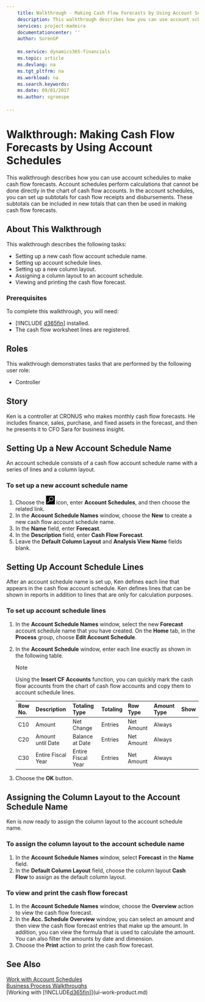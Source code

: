 ```yaml
---
    title: Walkthrough - Making Cash Flow Forecasts by Using Account Schedules | Microsoft Docs
    description: This walkthrough describes how you can use account schedules to make cash flow forecasts. Account schedules perform calculations that cannot be done directly in the chart of cash flow accounts. In the account schedules, you can set up subtotals for cash flow receipts and disbursements. These subtotals can be included in new totals that can then be used in making cash flow forecasts.
    services: project-madeira
    documentationcenter: ''
    author: SorenGP

    ms.service: dynamics365-financials
    ms.topic: article
    ms.devlang: na
    ms.tgt_pltfrm: na
    ms.workload: na
    ms.search.keywords:
    ms.date: 09/01/2017
    ms.author: sgroespe

---
```

# Walkthrough: Making Cash Flow Forecasts by Using Account Schedules
This walkthrough describes how you can use account schedules to make cash flow forecasts. Account schedules perform calculations that cannot be done directly in the chart of cash flow accounts. In the account schedules, you can set up subtotals for cash flow receipts and disbursements. These subtotals can be included in new totals that can then be used in making cash flow forecasts.  

## About This Walkthrough  
This walkthrough describes the following tasks:  

- Setting up a new cash flow account schedule name.  
- Setting up account schedule lines.  
- Setting up a new column layout.  
- Assigning a column layout to an account schedule.  
- Viewing and printing the cash flow forecast.  

### Prerequisites  
To complete this walkthrough, you will need:  

- [!INCLUDE [d365fin](includes/d365fin_md.md)] installed.  
- The cash flow worksheet lines are registered.  

## Roles  
This walkthrough demonstrates tasks that are performed by the following user role:  

- Controller  

## Story  
Ken is a controller at CRONUS who makes monthly cash flow forecasts. He includes finance, sales, purchase, and fixed assets in the forecast, and then he presents it to CFO Sara for business insight.  

## Setting Up a New Account Schedule Name  
An account schedule consists of a cash flow account schedule name with a series of lines and a column layout.  

### To set up a new account schedule name  

1.  Choose the ![Search for Page or Report](media/ui-search/search_small.png "Search for Page or Report icon") icon, enter **Account Schedules**, and then choose the related link.  
2.  In the **Account Schedule Names** window, choose the **New** to create a new cash flow account schedule name.  
3.  In the **Name** field, enter **Forecast**.  
4.  In the **Description** field, enter **Cash Flow Forecast**.  
5.  Leave the **Default Column Layout** and **Analysis View Name** fields blank.  

## Setting Up Account Schedule Lines  
After an account schedule name is set up, Ken defines each line that appears in the cash flow account schedule. Ken defines lines that can be shown in reports in addition to lines that are only for calculation purposes.  

### To set up account schedule lines  

1. In the **Account Schedule Names** window, select the new **Forecast** account schedule name that you have created. On the **Home** tab, in the **Process** group, choose **Edit Account Schedule**.  
2. In the **Account Schedule** window, enter each line exactly as shown in the following table.  

   > [!NOTE]  
   >  Using the **Insert CF Accounts** function, you can quickly mark the cash flow accounts from the chart of cash flow accounts and copy them to account schedule lines.  

   | Row No. |    Description     |   Totaling Type    | Totaling |  Row Type  | Amount Type | Show |
   |---------|--------------------|--------------------|----------|------------|-------------|------|
   |   C10   |       Amount       |     Net Change     | Entries  | Net Amount |   Always    |      |
   |   C20   | Amount until Date  |  Balance at Date   | Entries  | Net Amount |   Always    |      |
   |   C30   | Entire Fiscal Year | Entire Fiscal Year | Entries  | Net Amount |   Always    |      |


3. Choose the **OK** button.  

## Assigning the Column Layout to the Account Schedule Name  
Ken is now ready to assign the column layout to the account schedule name.  

### To assign the column layout to the account schedule name  

1.  In the **Account Schedule Names** window, select **Forecast** in the **Name** field.  
2.  In the **Default Column Layout** field, choose the column layout **Cash Flow** to assign as the default column layout.  

### To view and print the cash flow forecast  
1.  In the **Account Schedule Names** window, choose the **Overview** action to view the cash flow forecast.  
2.  In the **Acc. Schedule Overview** window, you can select an amount and then view the cash flow forecast entries that make up the amount. In addition, you can view the formula that is used to calculate the amount. You can also filter the amounts by date and dimension.  
3.  Choose the **Print** action to print the cash flow forecast.  

## See Also  
 [Work with Account Schedules](bi-how-work-account-schedule.md)   
 [Business Process Walkthroughs](walkthrough-business-process-walkthroughs.md)  
 [Working with [!INCLUDE[d365fin](includes/d365fin_md.md)]](ui-work-product.md)
